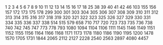 1
2
3
4
5
6
7
8
9
10
11
12
13
14
15
16
17
18
25
38
39
40
41
42
46
103
155
156
157
172
173
175
178
299
300
301
303
304
305
306
307
308
309
310
311
312
313
314
315
316
317
318
319
320
321
322
323
325
326
327
329
330
331
334
335
336
337
338
514
515
579
658
710
717
720
723
733
735
736
738
740
742
745
747
773
778
793
1080
1094
1104
1106
1111
1145
1146
1149
1151
1152
1155
1156
1164
1166
1168
1171
1173
1178
1180
1186
1190
1195
1200
1478
1570
1705
1731
1844
2065
2112
2127
2228
2540
2563
2897
4080
4457
